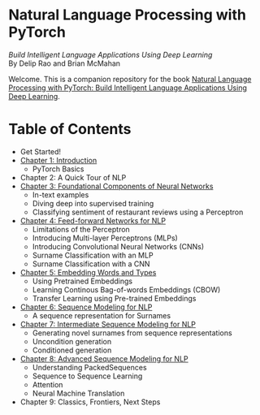 # Natural Language Processing with PyTorch
_Build Intelligent Language Applications Using Deep Learning_
<br>By Delip Rao and Brian McMahan


Welcome. This is a companion repository for the book [Natural Language Processing with PyTorch: Build Intelligent Language Applications Using Deep Learning](https://www.amazon.com/Natural-Language-Processing-PyTorch-Applications/dp/1491978236/).


Table of Contents
=================

<!--ts-->
* Get Started!
* [Chapter 1: Introduction](https://github.com/joosthub/PyTorchNLPBook/tree/master/chapters/chapter_1)
  * PyTorch Basics
* Chapter 2: A Quick Tour of NLP
* [Chapter 3: Foundational Components of Neural Networks](https://github.com/joosthub/PyTorchNLPBook/tree/master/chapters/chapter_3)
  * In-text examples
  * Diving deep into supervised training
  * Classifying sentiment of restaurant reviews using a Perceptron
* [Chapter 4: Feed-forward Networks for NLP](https://github.com/joosthub/PyTorchNLPBook/tree/master/chapters/chapter_4)
  * Limitations of the Perceptron
  * Introducing Multi-layer Perceptrons (MLPs)
  * Introducing Convolutional Neural Networks (CNNs)
  * Surname Classification with an MLP
  * Surname Classification with a CNN
* [Chapter 5: Embedding Words and Types](https://github.com/joosthub/PyTorchNLPBook/tree/master/chapters/chapter_5)
  * Using Pretrained Embeddings
  * Learning Continous Bag-of-words Embeddings (CBOW)
  * Transfer Learning using Pre-trained Embeddings
* [Chapter 6: Sequence Modeling for NLP](https://github.com/joosthub/PyTorchNLPBook/tree/master/chapters/chapter_6)
  * A sequence representation for Surnames
* [Chapter 7: Intermediate Sequence Modeling for NLP](https://github.com/joosthub/PyTorchNLPBook/tree/master/chapters/chapter_7)
  * Generating novel surnames from sequence representations
  * Uncondition generation
  * Conditioned generation
* [Chapter 8: Advanced Sequence Modeling for NLP](https://github.com/joosthub/PyTorchNLPBook/tree/master/chapters/chapter_8)
  * Understanding PackedSequences 
  * Sequence to Sequence Learning
  * Attention
  * Neural Machine Translation
* Chapter 9: Classics, Frontiers, Next Steps
<!--te-->
